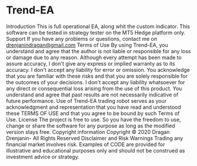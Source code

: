 # Trend-EA
Introduction
This is full operational EA, along whit the custom indicator. This software can be tested in strategy tester on the MT5 Hedge platform only.
Support
If you have any problems or questions, contact me on drenjanindragan@gmail.com
Terms of Use
By using Trend-EA, you understand and agree that the author is not liable or responsible for any loss or damage due to any reason. Although every attempt has been made to assure accuracy, I don't give any express or implied warranty as to its accuracy. I don't accept any liability for error or omission.
You acknowledge that you are familiar with these risks and that you are solely responsible for the outcomes of your decisions. I don't accept any liability whatsoever for any direct or consequential loss arising from the use of this product. You understand and agree that past results are not necessarily indicative of future performance.
Use of Trend-EA trading robot serves as your acknowledgment and representation that you have read and understood these TERMS OF USE and that you agree to be bound by such Terms of Use.
License
The project is free to use. So you have the freedom to use, change or share the software for any purpose as long as the modified version stays free.
Copyright information
Copyright © 2020 Dragan Drenjanin- All Rights Reserved
Disclaimer and Risk Warnings
Trading any financial market involves risk. Examples of CODE are provided for illustrative and educational purposes only and should not be construed as investment advice or strategy.

